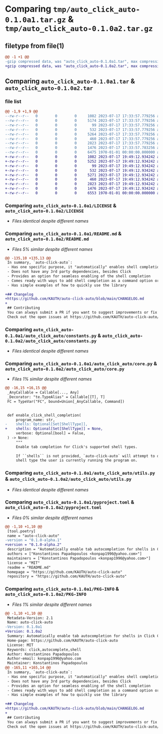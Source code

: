 # Comparing `tmp/auto_click_auto-0.1.0a1.tar.gz` & `tmp/auto_click_auto-0.1.0a2.tar.gz`

## filetype from file(1)

```diff
@@ -1 +1 @@
-gzip compressed data, was "auto_click_auto-0.1.0a1.tar", max compression
+gzip compressed data, was "auto_click_auto-0.1.0a2.tar", max compression
```

## Comparing `auto_click_auto-0.1.0a1.tar` & `auto_click_auto-0.1.0a2.tar`

### file list

```diff
@@ -1,9 +1,9 @@
--rw-r--r--   0        0        0     1082 2023-07-17 17:33:57.779256 auto_click_auto-0.1.0a1/LICENSE
--rw-r--r--   0        0        0     5174 2023-07-17 17:33:57.779256 auto_click_auto-0.1.0a1/README.md
--rw-r--r--   0        0        0       99 2023-07-17 17:33:57.779256 auto_click_auto-0.1.0a1/auto_click_auto/__init__.py
--rw-r--r--   0        0        0      532 2023-07-17 17:33:57.779256 auto_click_auto-0.1.0a1/auto_click_auto/constants.py
--rw-r--r--   0        0        0     5264 2023-07-17 17:33:57.779256 auto_click_auto-0.1.0a1/auto_click_auto/core.py
--rw-r--r--   0        0        0      460 2023-07-17 17:33:57.779256 auto_click_auto-0.1.0a1/auto_click_auto/exceptions.py
--rw-r--r--   0        0        0     2823 2023-07-17 17:33:57.779256 auto_click_auto-0.1.0a1/auto_click_auto/utils.py
--rw-r--r--   0        0        0     1476 2023-07-17 17:33:57.783256 auto_click_auto-0.1.0a1/pyproject.toml
--rw-r--r--   0        0        0     6475 1970-01-01 00:00:00.000000 auto_click_auto-0.1.0a1/PKG-INFO
+-rw-r--r--   0        0        0     1082 2023-07-17 19:49:12.934242 auto_click_auto-0.1.0a2/LICENSE
+-rw-r--r--   0        0        0     5252 2023-07-17 19:49:12.934242 auto_click_auto-0.1.0a2/README.md
+-rw-r--r--   0        0        0       99 2023-07-17 19:49:12.934242 auto_click_auto-0.1.0a2/auto_click_auto/__init__.py
+-rw-r--r--   0        0        0      532 2023-07-17 19:49:12.934242 auto_click_auto-0.1.0a2/auto_click_auto/constants.py
+-rw-r--r--   0        0        0     5271 2023-07-17 19:49:12.934242 auto_click_auto-0.1.0a2/auto_click_auto/core.py
+-rw-r--r--   0        0        0      460 2023-07-17 19:49:12.934242 auto_click_auto-0.1.0a2/auto_click_auto/exceptions.py
+-rw-r--r--   0        0        0     2823 2023-07-17 19:49:12.934242 auto_click_auto-0.1.0a2/auto_click_auto/utils.py
+-rw-r--r--   0        0        0     1476 2023-07-17 19:49:12.934242 auto_click_auto-0.1.0a2/pyproject.toml
+-rw-r--r--   0        0        0     6553 1970-01-01 00:00:00.000000 auto_click_auto-0.1.0a2/PKG-INFO
```

### Comparing `auto_click_auto-0.1.0a1/LICENSE` & `auto_click_auto-0.1.0a2/LICENSE`

 * *Files identical despite different names*

### Comparing `auto_click_auto-0.1.0a1/README.md` & `auto_click_auto-0.1.0a2/README.md`

 * *Files 5% similar despite different names*

```diff
@@ -135,10 +135,13 @@
 In summary, `auto-click-auto`:
 - Has one specific purpose, it "automatically" enables shell completion for Click programs
 - Does not have any 3rd party dependencies, besides Click
 - Provides an option for seamless enabling of the shell completion
 - Comes ready with ways to add shell completion as a command option or subcommand
 - Has simple examples of how to quickly use the library
 
+## Changelog
+https://github.com/KAUTH/auto-click-auto/blob/main/CHANGELOG.md
+
 ## Contributing
 You can always submit a PR if you want to suggest improvements or fix issues.
 Check out the open issues at https://github.com/KAUTH/auto-click-auto/issues.
```

### Comparing `auto_click_auto-0.1.0a1/auto_click_auto/constants.py` & `auto_click_auto-0.1.0a2/auto_click_auto/constants.py`

 * *Files identical despite different names*

### Comparing `auto_click_auto-0.1.0a1/auto_click_auto/core.py` & `auto_click_auto-0.1.0a2/auto_click_auto/core.py`

 * *Files 1% similar despite different names*

```diff
@@ -16,15 +16,15 @@
 _AnyCallable = Callable[..., Any]
 _Decorator: "te.TypeAlias" = Callable[[T], T]
 FC = TypeVar("FC", bound=Union[_AnyCallable, Command])
 
 
 def enable_click_shell_completion(
     program_name: str,
-    shells: Optional[Set[ShellType]],
+    shells: Optional[Set[ShellType]] = None,
     verbose: Optional[bool] = False,
 ) -> None:
     """
     Enable tab completion for Click's supported shell types.
 
     If ``shells`` is not provided, `auto-click-auto` will attempt to detect the
     shell type the user is currently running the program on.
```

### Comparing `auto_click_auto-0.1.0a1/auto_click_auto/utils.py` & `auto_click_auto-0.1.0a2/auto_click_auto/utils.py`

 * *Files identical despite different names*

### Comparing `auto_click_auto-0.1.0a1/pyproject.toml` & `auto_click_auto-0.1.0a2/pyproject.toml`

 * *Files 0% similar despite different names*

```diff
@@ -1,10 +1,10 @@
 [tool.poetry]
 name = "auto-click-auto"
-version = "0.1.0-alpha.1"
+version = "0.1.0-alpha.2"
 description = "Automatically enable tab autocompletion for shells in Click CLI applications."
 authors = ["Konstantinos Papadopoulos <konpap1996@yahoo.com>"]
 maintainers = ["Konstantinos Papadopoulos <konpap1996@yahoo.com>"]
 license = "MIT"
 readme = "README.md"
 homepage = "https://github.com/KAUTH/auto-click-auto"
 repository = "https://github.com/KAUTH/auto-click-auto"
```

### Comparing `auto_click_auto-0.1.0a1/PKG-INFO` & `auto_click_auto-0.1.0a2/PKG-INFO`

 * *Files 1% similar despite different names*

```diff
@@ -1,10 +1,10 @@
 Metadata-Version: 2.1
 Name: auto-click-auto
-Version: 0.1.0a1
+Version: 0.1.0a2
 Summary: Automatically enable tab autocompletion for shells in Click CLI applications.
 Home-page: https://github.com/KAUTH/auto-click-auto
 License: MIT
 Keywords: click,autocomplete,shell
 Author: Konstantinos Papadopoulos
 Author-email: konpap1996@yahoo.com
 Maintainer: Konstantinos Papadopoulos
@@ -165,11 +165,14 @@
 In summary, `auto-click-auto`:
 - Has one specific purpose, it "automatically" enables shell completion for Click programs
 - Does not have any 3rd party dependencies, besides Click
 - Provides an option for seamless enabling of the shell completion
 - Comes ready with ways to add shell completion as a command option or subcommand
 - Has simple examples of how to quickly use the library
 
+## Changelog
+https://github.com/KAUTH/auto-click-auto/blob/main/CHANGELOG.md
+
 ## Contributing
 You can always submit a PR if you want to suggest improvements or fix issues.
 Check out the open issues at https://github.com/KAUTH/auto-click-auto/issues.
```


